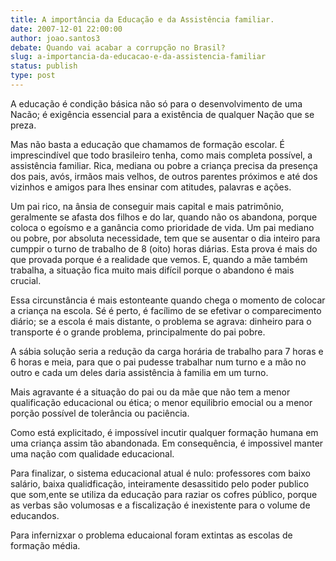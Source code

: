 ```yaml
---
title: A importância da Educação e da Assistência familiar.
date: 2007-12-01 22:00:00
author: joao.santos3
debate: Quando vai acabar a corrupção no Brasil?
slug: a-importancia-da-educacao-e-da-assistencia-familiar
status: publish 
type: post
---
```


A educação é condição básica não só para o desenvolvimento de uma Nacão; é exigência essencial para a existência de qualquer Nação que se preza.  

Mas não basta a educação que chamamos de formação escolar. É imprescindível que todo brasileiro tenha, como mais completa possível, a assistência familiar. Rica, mediana ou pobre a criança precisa da presença dos pais, avós, irmãos mais velhos, de outros parentes próximos e até dos vizinhos e amigos para lhes ensinar com atitudes, palavras e ações.  

Um pai rico, na ânsia de conseguir mais capital e mais patrimônio, geralmente se afasta dos filhos e do lar, quando não os abandona, porque coloca o egoísmo e a ganância como prioridade de vida. Um pai mediano ou pobre, por absoluta necessidade, tem que se ausentar o dia inteiro para cumppir o turno de trabalho de 8 (oito) horas diárias. Esta prova é mais do que provada porque é a realidade que vemos. E, quando a mãe também trabalha, a situação fica muito mais difícil porque o abandono é mais crucial.  

Essa circunstância é mais estonteante quando chega o momento de colocar a criança na escola. Sé é perto, é facílimo de se efetivar o comparecimento diário; se a escola é mais distante, o problema se agrava: dinheiro para o transporte é o grande problema, principalmente do pai pobre.  

A sábia solução seria a redução da carga horária de trabalho para 7 horas e 6 horas e meia, para que o pai pudesse trabalhar num turno e a mão no outro e cada um deles daria assistência à familia em um turno.  

Mais agravante é a situação do pai ou da mãe que não tem a menor qualificação educacional ou ética; o menor equilibrio emocial ou a menor porção possível de tolerância ou paciência.  

Como está explicitado, é impossível incutir qualquer formação humana em uma criança assim tão abandonada. Em consequência, é impossivel manter uma nação com qualidade educacional.  

Para finalizar, o sistema educacional atual é nulo: professores com baixo salário, baixa qualidficação, inteiramente desassitido pelo poder publico que som,ente se utiliza da educação para raziar os cofres público, porque as verbas são volumosas e a fiscalização é inexistente para o volume de educandos.  

Para infernizxar o problema educaional foram extintas as escolas de formação média.
